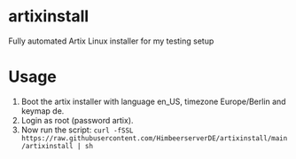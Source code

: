 # artixinstall
Fully automated Artix Linux installer for my testing setup

# Usage
1. Boot the artix installer with language en_US, timezone Europe/Berlin and keymap de.
2. Login as root (password artix).
3. Now run the script: `curl -fSSL https://raw.githubusercontent.com/HimbeerserverDE/artixinstall/main/artixinstall | sh`
